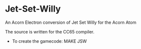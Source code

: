 # Jet-Set-Willy
An Acorn Electron conversion of Jet Set Willy for the Acorn Atom

The source is written for the CC65 compiler.

* To create the gamecode: MAKE JSW
